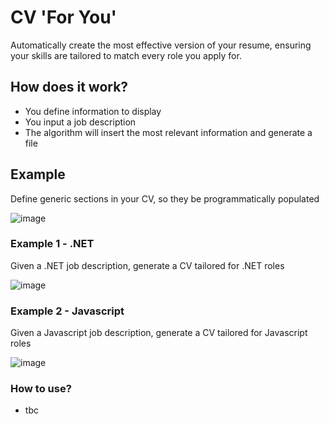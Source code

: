 # CV 'For You'

Automatically create the most effective version of your resume, ensuring your skills are tailored to match every role you apply for.

## How does it work?
- You define information to display
- You input a job description
- The algorithm will insert the most relevant information and generate a file

## Example
Define generic sections in your CV, so they be programmatically populated

![image](https://github.com/user-attachments/assets/5b89d723-d546-43b3-af23-e0d68a8bf846)


### Example 1 - .NET
Given a .NET job description, generate a CV tailored for .NET roles

![image](https://github.com/user-attachments/assets/dfc8fea7-4a8f-445b-987e-07526c2c4fa8)


### Example 2 - Javascript
Given a Javascript job description, generate a CV tailored for Javascript roles

![image](https://github.com/user-attachments/assets/fec42896-58c6-4996-950c-b94741bd3dd3)

### How to use?
- tbc
